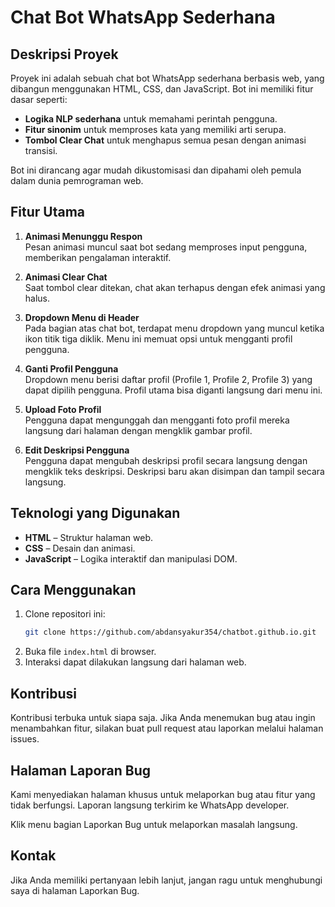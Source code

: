 # Chat Bot WhatsApp Sederhana

## Deskripsi Proyek
Proyek ini adalah sebuah chat bot WhatsApp sederhana berbasis web, yang dibangun menggunakan HTML, CSS, dan JavaScript. Bot ini memiliki fitur dasar seperti:
- **Logika NLP sederhana** untuk memahami perintah pengguna.
- **Fitur sinonim** untuk memproses kata yang memiliki arti serupa.
- **Tombol Clear Chat** untuk menghapus semua pesan dengan animasi transisi.

Bot ini dirancang agar mudah dikustomisasi dan dipahami oleh pemula dalam dunia pemrograman web.

## Fitur Utama
1. **Animasi Menunggu Respon**  
   Pesan animasi muncul saat bot sedang memproses input pengguna, memberikan pengalaman interaktif.

2. **Animasi Clear Chat**  
   Saat tombol clear ditekan, chat akan terhapus dengan efek animasi yang halus.

3. **Dropdown Menu di Header**  
   Pada bagian atas chat bot, terdapat menu dropdown yang muncul ketika ikon titik tiga diklik. Menu ini memuat opsi untuk mengganti profil pengguna.

4. **Ganti Profil Pengguna**  
   Dropdown menu berisi daftar profil (Profile 1, Profile 2, Profile 3) yang dapat dipilih pengguna. Profil utama bisa diganti langsung dari menu ini.

5. **Upload Foto Profil**  
   Pengguna dapat mengunggah dan mengganti foto profil mereka langsung dari halaman dengan mengklik gambar profil.

6. **Edit Deskripsi Pengguna**  
   Pengguna dapat mengubah deskripsi profil secara langsung dengan mengklik teks deskripsi. Deskripsi baru akan disimpan dan tampil secara langsung.

## Teknologi yang Digunakan
- **HTML** – Struktur halaman web.
- **CSS** – Desain dan animasi.
- **JavaScript** – Logika interaktif dan manipulasi DOM.

## Cara Menggunakan
1. Clone repositori ini:
   ```bash
   git clone https://github.com/abdansyakur354/chatbot.github.io.git
   ```
2. Buka file `index.html` di browser.
3. Interaksi dapat dilakukan langsung dari halaman web.

## Kontribusi
Kontribusi terbuka untuk siapa saja. Jika Anda menemukan bug atau ingin menambahkan fitur, silakan buat pull request atau laporkan melalui halaman issues.

## Halaman Laporan Bug
Kami menyediakan halaman khusus untuk melaporkan bug atau fitur yang tidak berfungsi. Laporan langsung terkirim ke WhatsApp developer.  

Klik menu bagian Laporkan Bug untuk melaporkan masalah langsung.

## Kontak
Jika Anda memiliki pertanyaan lebih lanjut, jangan ragu untuk menghubungi saya di halaman Laporkan Bug.
